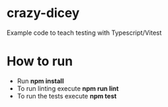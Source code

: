 # crazy-dicey
Example code to teach testing with Typescript/Vitest

# How to run
* Run **npm install**
* To run linting execute **npm run lint**
* To run the tests execute **npm test**
